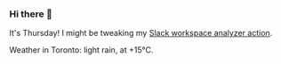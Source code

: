 ### Hi there :wave:

It's Thursday! I might be tweaking my [Slack workspace analyzer action](https://github.com/bewuethr/slack-analyzer).

Weather in Toronto: light rain, at +15°C.
